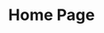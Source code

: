 ---
layout: layouts/home.njk
permalink: /
title: Home Page
main_image: /assets/img/IMG_20161116_120615_3.jpg
main_heading: My Site Main Header - Dignissim suspendisse in est ante in nibh mauris.
secondary_heading: Netus et malesuada fames ac turpis. Vitae tortor condimentum lacinia quis vel eros donec ac odio. Nisi quis eleifend quam adipiscing vitae proin sagittis. Nulla facilisi cras fermentum odio eu feugiat pretium. Nulla facilisi cras fermentum odio. Turpis massa tincidunt dui ut ornare lectus sit amet. Viverra tellus in hac habitasse platea.
---